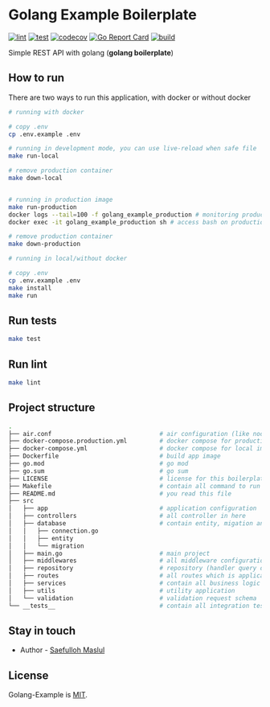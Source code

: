 # Golang Example Boilerplate

[![lint](https://github.com/saefullohmaslul/golang-example/workflows/lint/badge.svg?branch=master)](https://github.com/saefullohmaslul/golang-example/actions?query=workflow%3Alint) [![test](https://github.com/saefullohmaslul/golang-example/workflows/test/badge.svg?branch=master)](https://github.com/saefullohmaslul/golang-example/actions?query=workflow%3Atest) [![codecov](https://codecov.io/gh/saefullohmaslul/golang-example/branch/master/graph/badge.svg)](https://codecov.io/gh/saefullohmaslul/Golang-Example/tree/master/src) [![Go Report Card](https://goreportcard.com/badge/github.com/saefullohmaslul/golang-example)](https://goreportcard.com/report/github.com/saefullohmaslul/golang-example) [![build](https://github.com/saefullohmaslul/golang-example/workflows/build/badge.svg?branch=master)](https://github.com/saefullohmaslul/golang-example/actions?query=workflow%3Abuild)

Simple REST API with golang (**golang boilerplate**)

## How to run

There are two ways to run this application, with docker or without docker

```bash
# running with docker

# copy .env
cp .env.example .env

# running in development mode, you can use live-reload when safe file
make run-local

# remove production container
make down-local


# running in production image
make run-production
docker logs --tail=100 -f golang_example_production # monitoring production container
docker exec -it golang_example_production sh # access bash on production container

# remove production container
make down-production
```

```bash
# running in local/without docker

# copy .env
cp .env.example .env
make install
make run
```

## Run tests

```bash
make test
```

## Run lint

```bash
make lint
```

## Project structure

```bash
.
├── air.conf                              # air configuration (like nodemon.json)
├── docker-compose.production.yml         # docker compose for production image
├── docker-compose.yml                    # docker compose for local image
├── Dockerfile                            # build app image
├── go.mod                                # go mod
├── go.sum                                # go sum
├── LICENSE                               # license for this boilerplate
├── Makefile                              # contain all command to run project
├── README.md                             # you read this file
├── src
│   ├── app                               # application configuration
│   ├── controllers                       # all controller in here
│   ├── database                          # contain entity, migation and database instance
│   │   ├── connection.go
│   │   ├── entity
│   │   └── migration
│   ├── main.go                           # main project
│   ├── middlewares                       # all middleware configuration
│   ├── repository                        # repository (handler query database)
│   ├── routes                            # all routes which is application need
│   ├── services                          # contain all business logic
│   ├── utils                             # utility application
│   └── validation                        # validation request schema
└── __tests__                             # contain all integration testing file
```

## Stay in touch

* Author - [Saefulloh Maslul](https://linkedin.com/saefullohmaslul)

## License

Golang-Example is [MIT](LICENSE).
